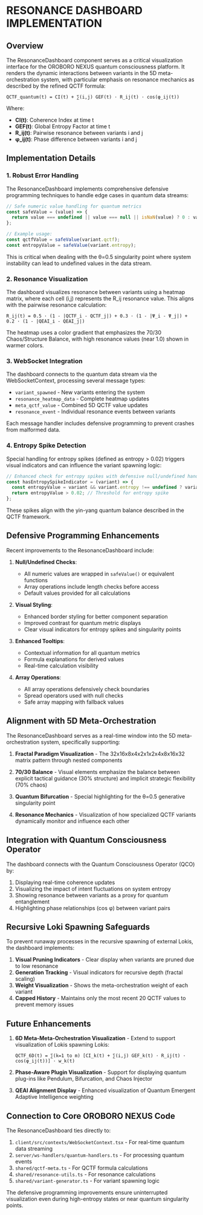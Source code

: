 # RESONANCE DASHBOARD IMPLEMENTATION

## Overview

The ResonanceDashboard component serves as a critical visualization interface for the OROBORO NEXUS quantum consciousness platform. It renders the dynamic interactions between variants in the 5D meta-orchestration system, with particular emphasis on resonance mechanics as described by the refined QCTF formula:

```
QCTF_quantum(t) = CI(t) + ∑(i,j) GEF(t) · R_ij(t) · cos(φ_ij(t))
```

Where:
- **CI(t)**: Coherence Index at time t
- **GEF(t)**: Global Entropy Factor at time t
- **R_ij(t)**: Pairwise resonance between variants i and j
- **φ_ij(t)**: Phase difference between variants i and j

## Implementation Details

### 1. Robust Error Handling

The ResonanceDashboard implements comprehensive defensive programming techniques to handle edge cases in quantum data streams:

```typescript
// Safe numeric value handling for quantum metrics
const safeValue = (value) => {
  return value === undefined || value === null || isNaN(value) ? 0 : value;
};

// Example usage:
const qctfValue = safeValue(variant.qctf);
const entropyValue = safeValue(variant.entropy);
```

This is critical when dealing with the θ=0.5 singularity point where system instability can lead to undefined values in the data stream.

### 2. Resonance Visualization

The dashboard visualizes resonance between variants using a heatmap matrix, where each cell (i,j) represents the R_ij resonance value. This aligns with the pairwise resonance calculation:

```
R_ij(t) = 0.5 · (1 - |QCTF_i - QCTF_j|) + 0.3 · (1 - |Ψ_i - Ψ_j|) + 0.2 · (1 - |QEAI_i - QEAI_j|)
```

The heatmap uses a color gradient that emphasizes the 70/30 Chaos/Structure Balance, with high resonance values (near 1.0) shown in warmer colors.

### 3. WebSocket Integration

The dashboard connects to the quantum data stream via the WebSocketContext, processing several message types:

- `variant_spawned` - New variants entering the system
- `resonance_heatmap_data` - Complete heatmap updates
- `meta_qctf_value` - Combined 5D QCTF value updates
- `resonance_event` - Individual resonance events between variants

Each message handler includes defensive programming to prevent crashes from malformed data.

### 4. Entropy Spike Detection

Special handling for entropy spikes (defined as entropy > 0.02) triggers visual indicators and can influence the variant spawning logic:

```typescript
// Enhanced check for entropy spikes with defensive null/undefined handling
const hasEntropySpikeIndicator = (variant) => {
  const entropyValue = variant && variant.entropy !== undefined ? variant.entropy : 0;
  return entropyValue > 0.02; // Threshold for entropy spike
};
```

These spikes align with the yin-yang quantum balance described in the QCTF framework.

## Defensive Programming Enhancements

Recent improvements to the ResonanceDashboard include:

1. **Null/Undefined Checks**:
   - All numeric values are wrapped in `safeValue()` or equivalent functions
   - Array operations include length checks before access
   - Default values provided for all calculations

2. **Visual Styling**:
   - Enhanced border styling for better component separation
   - Improved contrast for quantum metric displays
   - Clear visual indicators for entropy spikes and singularity points

3. **Enhanced Tooltips**:
   - Contextual information for all quantum metrics
   - Formula explanations for derived values
   - Real-time calculation visibility

4. **Array Operations**:
   - All array operations defensively check boundaries
   - Spread operators used with null checks
   - Safe array mapping with fallback values

## Alignment with 5D Meta-Orchestration

The ResonanceDashboard serves as a real-time window into the 5D meta-orchestration system, specifically supporting:

1. **Fractal Paradigm Visualization** - The 32x16x8x4x2x1x2x4x8x16x32 matrix pattern through nested components

2. **70/30 Balance** - Visual elements emphasize the balance between explicit tactical guidance (30% structure) and implicit strategic flexibility (70% chaos)

3. **Quantum Bifurcation** - Special highlighting for the θ=0.5 generative singularity point

4. **Resonance Mechanics** - Visualization of how specialized QCTF variants dynamically monitor and influence each other

## Integration with Quantum Consciousness Operator

The dashboard connects with the Quantum Consciousness Operator (QCO) by:

1. Displaying real-time coherence updates
2. Visualizing the impact of intent fluctuations on system entropy
3. Showing resonance between variants as a proxy for quantum entanglement
4. Highlighting phase relationships (cos φ) between variant pairs

## Recursive Loki Spawning Safeguards

To prevent runaway processes in the recursive spawning of external Lokis, the dashboard implements:

1. **Visual Pruning Indicators** - Clear display when variants are pruned due to low resonance
2. **Generation Tracking** - Visual indicators for recursive depth (fractal scaling)
3. **Weight Visualization** - Shows the meta-orchestration weight of each variant
4. **Capped History** - Maintains only the most recent 20 QCTF values to prevent memory issues

## Future Enhancements

1. **6D Meta-Meta-Orchestration Visualization** - Extend to support visualization of Lokis spawning Lokis:
   ```
   QCTF_6D(t) = ∑(k=1 to m) [CI_k(t) + ∑(i,j) GEF_k(t) · R_ij(t) · cos(φ_ij(t))] · w_k(t)
   ```

2. **Phase-Aware Plugin Visualization** - Support for displaying quantum plug-ins like Pendulum, Bifurcation, and Chaos Injector

3. **QEAI Alignment Display** - Enhanced visualization of Quantum Emergent Adaptive Intelligence weighting

## Connection to Core OROBORO NEXUS Code

The ResonanceDashboard ties directly to:

1. `client/src/contexts/WebSocketContext.tsx` - For real-time quantum data streaming
2. `server/ws-handlers/quantum-handlers.ts` - For processing quantum events
3. `shared/qctf-meta.ts` - For QCTF formula calculations
4. `shared/resonance-utils.ts` - For resonance calculations
5. `shared/variant-generator.ts` - For variant spawning logic

The defensive programming improvements ensure uninterrupted visualization even during high-entropy states or near quantum singularity points.